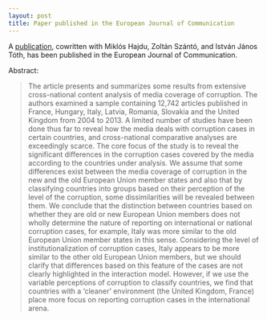 ```yaml
---
layout: post
title: Paper published in the European Journal of Communication
---
```


A [publication](http://journals.sagepub.com/doi/10.1177/0267323117750673), cowritten with Miklós Hajdu, Zoltán Szántó, and István János Tóth, has been published in the European Journal of Communication.

Abstract:
> The article presents and summarizes some results from extensive cross-national content analysis of media coverage of corruption. The authors examined a sample containing 12,742 articles published in France, Hungary, Italy, Latvia, Romania, Slovakia and the United Kingdom from 2004 to 2013. A limited number of studies have been done thus far to reveal how the media deals with corruption cases in certain countries, and cross-national comparative analyses are exceedingly scarce. The core focus of the study is to reveal the significant differences in the corruption cases covered by the media according to the countries under analysis. We assume that some differences exist between the media coverage of corruption in the new and the old European Union member states and also that by classifying countries into groups based on their perception of the level of the corruption, some dissimilarities will be revealed between them. We conclude that the distinction between countries based on whether they are old or new European Union members does not wholly determine the nature of reporting on international or national corruption cases, for example, Italy was more similar to the old European Union member states in this sense. Considering the level of institutionalization of corruption cases, Italy appears to be more similar to the other old European Union members, but we should clarify that differences based on this feature of the cases are not clearly highlighted in the interaction model. However, if we use the variable perceptions of corruption to classify countries, we find that countries with a ‘cleaner’ environment (the United Kingdom, France) place more focus on reporting corruption cases in the international arena.